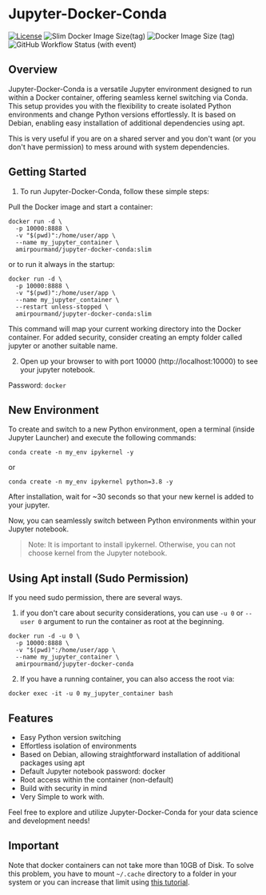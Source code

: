 # Jupyter-Docker-Conda

[![License](https://img.shields.io/badge/License-Apache_2.0-blue.svg)](https://opensource.org/licenses/Apache-2.0)
![Slim Docker Image Size(tag)](https://img.shields.io/docker/image-size/amirpourmand/jupyter-docker-conda/slim)
![Docker Image Size (tag)](https://img.shields.io/docker/image-size/amirpourmand/jupyter-docker-conda/latest)
![GitHub Workflow Status (with event)](https://img.shields.io/github/actions/workflow/status/pourmand1376/Jupyter-Docker-Conda/deploy-image.yaml)

## Overview

Jupyter-Docker-Conda is a versatile Jupyter environment designed to run within a Docker container, offering seamless kernel switching via Conda. This setup provides you with the flexibility to create isolated Python environments and change Python versions effortlessly. It is based on Debian, enabling easy installation of additional dependencies using apt.

This is very useful if you are on a shared server and you don't want (or you don't have permission) to mess around with system dependencies.

## Getting Started

1. To run Jupyter-Docker-Conda, follow these simple steps:

Pull the Docker image and start a container:

```
docker run -d \
  -p 10000:8888 \
  -v "$(pwd)":/home/user/app \
  --name my_jupyter_container \
  amirpourmand/jupyter-docker-conda:slim
```

or to run it always in the startup:

```
docker run -d \
  -p 10000:8888 \
  -v "$(pwd)":/home/user/app \
  --name my_jupyter_container \
  --restart unless-stopped \
  amirpourmand/jupyter-docker-conda:slim
```

This command will map your current working directory into the Docker container. For added security, consider creating an empty folder called jupyter or another suitable name.

2. Open up your browser to with port 10000 (http://localhost:10000) to see your jupyter notebook.

Password: `docker`

## New Environment

To create and switch to a new Python environment, open a terminal (inside Jupyter Launcher) and execute the following commands:

```
conda create -n my_env ipykernel -y
```

or

```
conda create -n my_env ipykernel python=3.8 -y
```

After installation, wait for ~30 seconds so that your new kernel is added to your jupyter.

Now, you can seamlessly switch between Python environments within your Jupyter notebook.

> Note: It is important to install ipykernel. Otherwise, you can not choose kernel from the Jupyter notebook.

## Using Apt install (Sudo Permission)

If you need sudo permission, there are several ways.

1. if you don't care about security considerations, you can use `-u 0` or `--user 0` argument to run the container as root at the beginning.

```
docker run -d -u 0 \
  -p 10000:8888 \
  -v "$(pwd)":/home/user/app \
  --name my_jupyter_container \
  amirpourmand/jupyter-docker-conda
```

2. If you have a running container, you can also access the root via:

```
docker exec -it -u 0 my_jupyter_container bash
```

## Features

- Easy Python version switching
- Effortless isolation of environments
- Based on Debian, allowing straightforward installation of additional packages using apt
- Default Jupyter notebook password: docker
- Root access within the container (non-default)
- Build with security in mind
- Very Simple to work with.

Feel free to explore and utilize Jupyter-Docker-Conda for your data science and development needs!

## Important

Note that docker containers can not take more than 10GB of Disk. To solve this problem, you have to mount `~/.cache` directory to a folder in your system or you can increase that limit using [this tutorial](https://stackoverflow.com/questions/31883782/docker-and-image-size-limit).
